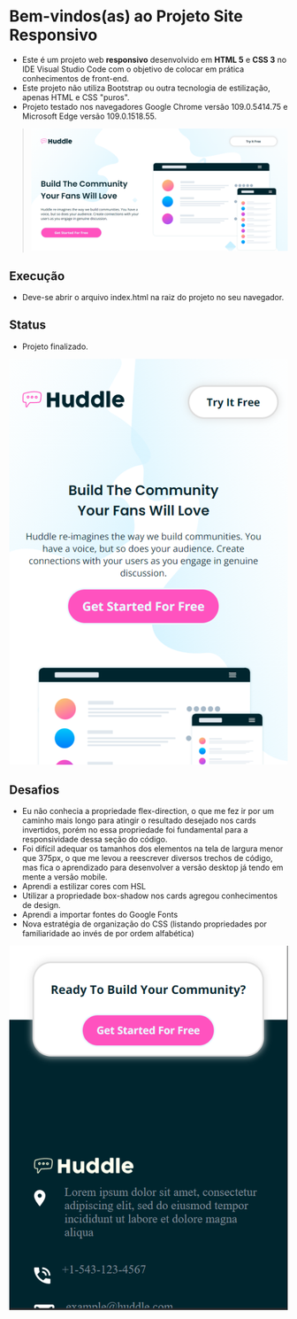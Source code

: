 # Bem-vindos(as) ao Projeto Site Responsivo
- Este é um projeto web **responsivo** desenvolvido em **HTML 5** e **CSS 3** no IDE Visual Studio Code com o objetivo de colocar em prática conhecimentos de front-end. 
- Este projeto não utiliza Bootstrap ou outra tecnologia de estilização, apenas HTML e CSS "puros".
- Projeto testado nos navegadores Google Chrome versão 109.0.5414.75 e Microsoft Edge versão 109.0.1518.55.

>![Menu](/assets/images/project-photos/projeto-1.png  "Desktop")

## Execução
- Deve-se abrir o arquivo index.html na raiz do projeto no seu navegador.

## Status
- Projeto finalizado.

![Menu](/assets/images/project-photos/projeto-2.png  "Mobile")

## Desafios
- Eu não conhecia a propriedade flex-direction, o que me fez ir por um caminho mais longo para atingir o resultado desejado nos cards invertidos, porém no essa propriedade foi fundamental para a responsividade dessa seção do código.
- Foi difícil adequar os tamanhos dos elementos na tela de largura menor que 375px, o que me levou a reescrever diversos trechos de código, mas fica o aprendizado para desenvolver a versão desktop já tendo em mente a versão mobile.
- Aprendi a estilizar cores com HSL
- Utilizar a propriedade box-shadow nos cards agregou conhecimentos de design.
- Aprendi a importar fontes do Google Fonts
- Nova estratégia de organização do CSS (listando propriedades por familiaridade ao invés de por ordem alfabética) 

![Menu](/assets/images/project-photos/projeto-3.png  "Mobile")
